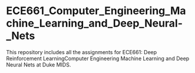# ECE661_Computer_Engineering_Machine_Learning_and_Deep_Neural-_Nets
This repository includes all the assignments for ECE661: Deep Reinforcement LearningComputer Engineering Machine Learning and Deep Neural Nets at Duke MIDS.
